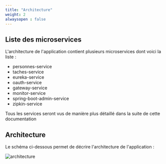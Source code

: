 ```yaml
---
title: "Architecture"
weight: 2
alwaysopen : false
---
```


## Liste des microservices

L'architecture de l'application contient plusieurs microservices dont voici la liste :
<ul>
    <li>personnes-service</li>
    <li>taches-service</li>
    <li>eureka-service</li>
    <li>oauth-service</li>
    <li>gateway-service</li>
    <li>monitor-service</li>
    <li>spring-boot-admin-service</li>
    <li>zipkin-service</li>
</ul>
Tous les services seront vus de manière plus détaillé dans la suite de cette documentation

## Architecture

Le schéma ci-dessous permet de décrire l'architecture de l'application :

![architecture](../images/architecture/capture0.png)